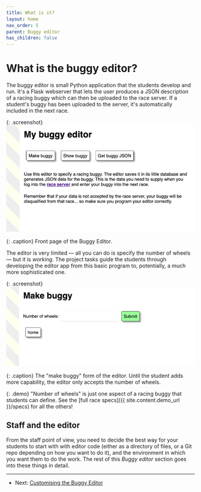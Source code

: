 ```yaml
---
title: What is it?
layout: home
nav_order: 5
parent: Buggy editor
has_children: false
---
```


# What is the buggy editor?

The buggy editor is small Python application that the students develop and run.
It's a Flask webserver that lets the user produces a JSON description of a
racing buggy which can then be uploaded to the race server. If a student's
buggy has been uploaded to the server, it's automatically included in the next
race.

{: .screenshot}
![Buggy editor front page](/docs/img/screenshots/buggy-editor.png)

{: .caption}
Front page of the Buggy Editor.

The editor is very limited — all you can do is specify the number of wheels —
but it is _working_. The project tasks guide the students through developing the
editor app from this basic program to, potentially, a much more sophisticated
one.

{: .screenshot}
![Buggy editor basic form](/docs/img/screenshots/buggy-editor-form.png)

{: .caption}
The "make buggy" form of the editor. Until the student adds more capability,
the editor only accepts the number of wheels.

{: .demo}
"Number of wheels" is just one aspect of a racing buggy that students can
define. See the [full race specs]({{ site.content.demo_url }}/specs) for all
the others!

## Staff and the editor

From the staff point of view, you need to decide the best way for your students
to start with with editor code (either as a directory of files, or a Git repo
depending on how you want to do it), and the environment in which you want them
to do the work. The rest of this _Buggy editor_ section goes into these things
in detail.


---
* Next: [Customising the Buggy Editor](customising)
